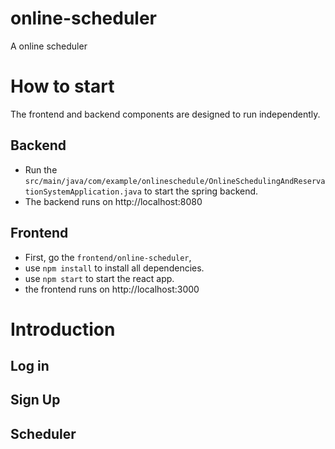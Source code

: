 # online-scheduler
A online scheduler

# How to start
The frontend and backend components are designed to run independently.

## Backend
* Run the `src/main/java/com/example/onlineschedule/OnlineSchedulingAndReservationSystemApplication.java` to start the spring backend.
* The backend runs on http://localhost:8080

## Frontend
* First, go the `frontend/online-scheduler`,
* use `npm install` to install all dependencies.
* use `npm start` to start the react app.
* the frontend runs on http://localhost:3000

# Introduction
## Log in

## Sign Up

## Scheduler
